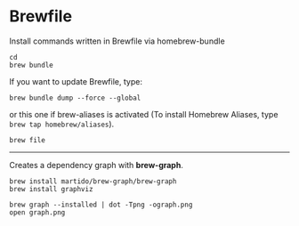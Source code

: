
# Brewfile

Install commands written in Brewfile via homebrew-bundle

```
cd
brew bundle
```

If you want to update Brewfile, type:

```
brew bundle dump --force --global
```

or this one if brew-aliases is activated
(To install Homebrew Aliases, type `brew tap homebrew/aliases`).

```
brew file
```



------

Creates a dependency graph with **brew-graph**.

```
brew install martido/brew-graph/brew-graph
brew install graphviz

brew graph --installed | dot -Tpng -ograph.png
open graph.png
```
